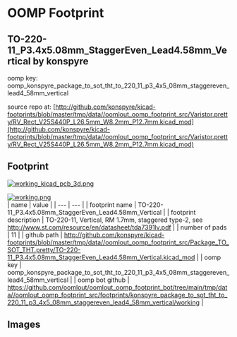 # OOMP Footprint  
## TO-220-11_P3.4x5.08mm_StaggerEven_Lead4.58mm_Vertical  by konspyre  
  
oomp key: oomp_konspyre_package_to_sot_tht_to_220_11_p3_4x5_08mm_staggereven_lead4_58mm_vertical  
  
source repo at: [http://github.com/konspyre/kicad-footprints/blob/master/tmp/data//oomlout_oomp_footprint_src/Varistor.pretty/RV_Rect_V25S440P_L26.5mm_W8.2mm_P12.7mm.kicad_mod](http://github.com/konspyre/kicad-footprints/blob/master/tmp/data//oomlout_oomp_footprint_src/Varistor.pretty/RV_Rect_V25S440P_L26.5mm_W8.2mm_P12.7mm.kicad_mod)  
## Footprint  
  
[![working_kicad_pcb_3d.png](working_kicad_pcb_3d_600.png)](working_kicad_pcb_3d.png)  
  
[![working.png](working_600.png)](working.png)  
| name | value | 
| --- | --- | 
| footprint name | TO-220-11_P3.4x5.08mm_StaggerEven_Lead4.58mm_Vertical | 
| footprint description | TO-220-11, Vertical, RM 1.7mm, staggered type-2, see http://www.st.com/resource/en/datasheet/tda7391lv.pdf | 
| number of pads | 11 | 
| github path | http://github.com/konspyre/kicad-footprints/blob/master/tmp/data//oomlout_oomp_footprint_src/Package_TO_SOT_THT.pretty/TO-220-11_P3.4x5.08mm_StaggerEven_Lead4.58mm_Vertical.kicad_mod | 
| oomp key | oomp_konspyre_package_to_sot_tht_to_220_11_p3_4x5_08mm_staggereven_lead4_58mm_vertical | 
| oomp bot github | https://github.com/oomlout/oomlout_oomp_footprint_bot/tree/main/tmp/data//oomlout_oomp_footprint_src/footprints/konspyre_package_to_sot_tht_to_220_11_p3_4x5_08mm_staggereven_lead4_58mm_vertical/working | 
## Images  
